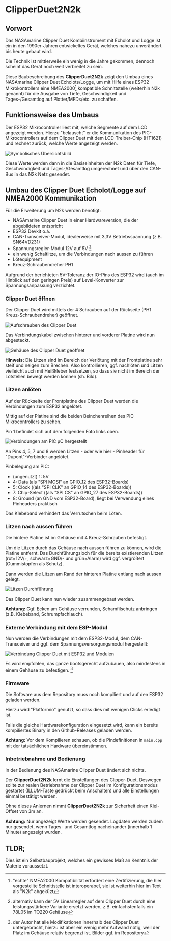 # __ClipperDuet2N2k__

## Vorwort

Das NASAmarine Clipper Duet Kombiinstrument mit Echolot und Logge ist ein in den 1990er-Jahren entwickeltes Gerät, welches nahezu unverändert bis heute gebaut wird.

Die Technik ist mittlerweile ein wenig in die Jahre gekommen, dennoch scheint das Gerät noch weit verbreitet zu sein.

Diese Baubeschreibung des __ClipperDuet2N2k__ zeigt den Umbau eines NASAmarine Clipper Duet Echolots/Logge, um mit Hilfe eines ESP32 Mikrokontrollers eine NMEA2000[^1] kompatible Schnittstelle (weiterhin N2k genannt) für die Ausgabe von Tiefe, Geschwindigkeit und Tages-/Gesamtlog auf Plotter/MFDs/etc. zu schaffen.

## Funktionsweise des Umbaus

Der ESP32 Mikrocontroller liest mit, welche Segmente auf dem LCD angezeigt werden. Hierzu "belauscht" er die Kommunikation des PIC-Mikrocontrollers auf dem Clipper Duet mit dem LCD-Treiber-Chip (HT1621) und rechnet zurück, welche Werte angezeigt werden.

![Symbolisches Übersichtsbild](symbolpic.jpg)

Diese Werte werden dann in die Basiseinheiten der N2k Daten für Tiefe, Geschwindigkeit und Tages-/Gesamtlog umgerechnet und über den CAN-Bus in das N2k Netz gesendet.

## Umbau des Clipper Duet Echolot/Logge auf NMEA2000 Kommunikation

Für die Erweiterung um N2k werden benötigt:

  * NASAmarine Clipper Duet in einer Hardwareversion, die der abgebildeten entspricht
  * ESP32 Devkit o.ä.
  * CAN-Transceiver-Modul, idealerweise mit 3,3V Betriebsspannung (z.B. SN64VD231)
  * Spannungsregler-Modul 12V auf 5V [^2]
  * ein wenig Schaltlitze, um die Verbindungen nach aussen zu führen
  * Lötequipment
  * Kreuz-Schraubendreher PH1

 Aufgrund der berichteten 5V-Toleranz der IO-Pins des ESP32 wird (auch im Hinblick auf den geringen Preis) auf Level-Konverter zur Spannungsanpassung verzichtet.

### Clipper Duet öffnen

Der Clipper Duet wird mittels der 4 Schrauben auf der Rückseite (PH1 Kreuz-Schraubendreher) geöffnet.

![Aufschrauben des Clipper Duet](howto_solder_1.jpg)

Das Verbindungskabel zwischen hinterer und vorderer Platine wird nun abgesteckt.

![Gehäuse des Clipper Duet geöffnet](howto_solder_2.jpg)

__Hinweis:__
Die Litzen sind im Bereich der Verlötung mit der Frontplatine sehr steif und neigen zum Brechen.
Also kontrollieren, ggf. nachlöten und Litzen vielleicht auch mit Heißkleber festsetzen, so dass sie nicht im Bereich der Lötstellen bewegt werden können (sh. Bild).

### Litzen anlöten

Auf der Rückseite der Frontplatine des Clipper Duet werden die Verbindungen zum ESP32 angelötet.

Mittig auf der Platine sind die beiden Beinchenreihen des PIC Mikrocontrollers zu sehen.

Pin 1 befindet sich auf dem folgenden Foto links oben.

![Verbindungen am PIC µC hergestellt](howto_solder_4.jpg)

An Pins 4, 5, 7 und 8 werden Litzen - oder wie hier - Pinheader für "Dupont"-Verbinder angelötet.

Pinbelegung am PIC:
 * (ungenutzt) 1: 5V
 * 4: Data (als "SPI MOSI" an GPIO_12 des ESP32-Boards)
 * 5: Clock ((als "SPI CLK" an GPIO_14 des ESP32-Boards))
 * 7: Chip-Select ((als "SPI CS" an GPIO_27 des ESP32-Boards))
 * 8: Ground (an GND vom ESP32-Board), liegt bei Verwendung eines Pinheaders praktisch

Das Klebeband verhindert das Verrutschen beim Löten.

### Litzen nach aussen führen

Die hintere Platine ist im Gehäuse mit 4 Kreuz-Schrauben befestigt.

Um die Litzen durch das Gehäuse nach aussen führen zu können, wird die Platine entfernt.
Das Durchführungsloch für die bereits existierenden Litzen (rot=12V/+, schwarz=GND/- und grün=Alarm) wird ggf. vergrößert (Gummistopfen als Schutz).

Dann werden die Litzen am Rand der hinteren Platine entlang nach aussen gelegt.

![Litzen Durchführung](howto_solder_7.jpg)

Das Clipper Duet kann nun wieder zusammengebaut werden.

__Achtung:__
Ggf. Ecken am Gehäuse verrunden, Schamfilschutz anbringen (z.B. Klebeband, Schrumpfschlauch).

### Externe Verbindung mit dem ESP-Modul

Nun werden die Verbindungen mit dem ESP32-Modul, dem CAN-Transceiver und ggf. dem Spannungsversorgungsmodul hergestellt:

![Verbindung Clipper Duet mit ESP32 und Modulen](connections.jpg)

Es wird empfohlen, das ganze bootsgerecht aufzubauen, also mindestens in einem Gehäuse zu befestigen. [^3]

### Firmware

Die Software aus dem Repository muss noch kompiliert und auf den ESP32 geladen werden.

Hierzu wird "Platformio" genutzt, so dass dies mit wenigen Clicks erledigt ist.

Falls die gleiche Hardwarekonfiguration eingesetzt wird, kann ein bereits kompiliertes Binary in den Github-Releases geladen werden.

__Achtung:__
Vor dem Kompilieren schauen, ob die Pindefinitionen in `main.cpp` mit der tatsächlichen Hardware übereinstimmen.

### Inbetriebnahme und Bedienung

In der Bedienung des NASAmarine Clipper Duet ändert sich nichts.

Der __ClipperDuet2N2k__  lernt die Einstellungen des Clipper-Duet.
Deswegen sollte zur realen Betriebnahme der Clipper Duet im Konfigurationsmodus gestartet (ILLUM-Taste gedrückt beim Anschalten) und alle Einstellungen einmal bestätigt werden.

Ohne dieses Anlernen nimmt __ClipperDuet2N2k__ zur Sicherheit einen Kiel-Offset von 3m an.

__Achtung:__
Nur angezeigt Werte werden gesendet.
Logdaten werden zudem nur gesendet, wenn Tages- und Gesamtlog nacheinander (innerhalb 1 Minute) angezeigt wurden.

## TLDR;

Dies ist ein Selbstbauprojekt, welches ein gewisses Maß an Kenntnis der Materie voraussetzt.


[^1]: "echte" NMEA2000 Kompatibilität erfordert eine Zertifizierung, die hier vorgestellte Schnittstelle ist interoperabel, sie ist weiterhin hier im Text als "N2k" abgeküzt

[^2]: alternativ kann der 5V Linearregler auf dem Clipper Duet durch eine leistungsstärkere Variante ersetzt werden, z.B. einfachstenfalls ein 78L05 im TO220 Gehäuse

[^3]: der Autor hat alle Modifikationen innerhalb des Clipper Duet untergebracht, hierzu ist aber ein wenig mehr Aufwand nötig, weil der Platz im Gehäuse relativ begrenzt ist. Bilder ggf. im Repository
